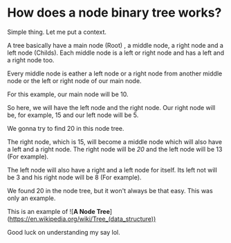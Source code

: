 # How does a node binary tree works?

Simple thing. Let me put a context.

A tree basically have a main node (Root) , a middle node, a right node and a left node (Childs). Each middle node is a left or right node and has a left and a right node too.

Every middle node is eather a left node or a right node from another middle node or the left or right node of our main node.

For this example, our main node will be 10.

So here, we will have the left node and the right node. Our right node will be, for example, 15 and our left node will be 5.

We gonna try to find 20 in this node tree.

The right node, which is 15, will become a middle node which will also have a left and a right node. The right node will be *20* and the left node will be 13 (For example).

The left node will also have a right and a left node for itself. Its left not will be 3 and his right node will be 8 (For example).

We found 20 in the node tree, but it won't always be that easy. This was only an example.

This is an example of ![**A Node Tree**] (https://en.wikipedia.org/wiki/Tree_(data_structure))

Good luck on understanding my say lol.
